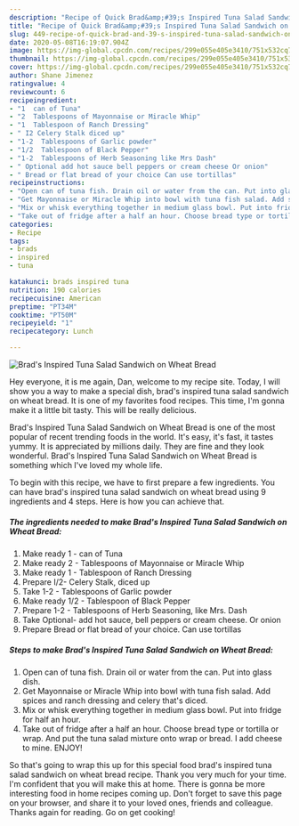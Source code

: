 ```yaml
---
description: "Recipe of Quick Brad&amp;#39;s Inspired Tuna Salad Sandwich on Wheat Bread"
title: "Recipe of Quick Brad&amp;#39;s Inspired Tuna Salad Sandwich on Wheat Bread"
slug: 449-recipe-of-quick-brad-and-39-s-inspired-tuna-salad-sandwich-on-wheat-bread
date: 2020-05-08T16:19:07.904Z
image: https://img-global.cpcdn.com/recipes/299e055e405e3410/751x532cq70/brads-inspired-tuna-salad-sandwich-on-wheat-bread-recipe-main-photo.jpg
thumbnail: https://img-global.cpcdn.com/recipes/299e055e405e3410/751x532cq70/brads-inspired-tuna-salad-sandwich-on-wheat-bread-recipe-main-photo.jpg
cover: https://img-global.cpcdn.com/recipes/299e055e405e3410/751x532cq70/brads-inspired-tuna-salad-sandwich-on-wheat-bread-recipe-main-photo.jpg
author: Shane Jimenez
ratingvalue: 4
reviewcount: 6
recipeingredient:
- "1  can of Tuna"
- "2  Tablespoons of Mayonnaise or Miracle Whip"
- "1  Tablespoon of Ranch Dressing"
- " I2 Celery Stalk diced up"
- "1-2  Tablespoons of Garlic powder"
- "1/2  Tablespoon of Black Pepper"
- "1-2  Tablespoons of Herb Seasoning like Mrs Dash"
- " Optional add hot sauce bell peppers or cream cheese Or onion"
- " Bread or flat bread of your choice Can use tortillas"
recipeinstructions:
- "Open can of tuna fish. Drain oil or water from the can. Put into glass dish."
- "Get Mayonnaise or Miracle Whip into bowl with tuna fish salad. Add spices and ranch dressing and celery that&#39;s diced."
- "Mix or whisk everything together in medium glass bowl. Put into fridge for half an hour."
- "Take out of fridge after a half an hour. Choose bread type or tortilla or wrap. And put the tuna salad mixture onto wrap or bread. I add cheese to mine. ENJOY!"
categories:
- Recipe
tags:
- brads
- inspired
- tuna

katakunci: brads inspired tuna 
nutrition: 190 calories
recipecuisine: American
preptime: "PT34M"
cooktime: "PT50M"
recipeyield: "1"
recipecategory: Lunch

---
```



![Brad&#39;s Inspired Tuna Salad Sandwich on Wheat Bread](https://img-global.cpcdn.com/recipes/299e055e405e3410/751x532cq70/brads-inspired-tuna-salad-sandwich-on-wheat-bread-recipe-main-photo.jpg)

Hey everyone, it is me again, Dan, welcome to my recipe site. Today, I will show you a way to make a special dish, brad&#39;s inspired tuna salad sandwich on wheat bread. It is one of my favorites food recipes. This time, I'm gonna make it a little bit tasty. This will be really delicious.



Brad&#39;s Inspired Tuna Salad Sandwich on Wheat Bread is one of the most popular of recent trending foods in the world. It's easy, it's fast, it tastes yummy. It is appreciated by millions daily. They are fine and they look wonderful. Brad&#39;s Inspired Tuna Salad Sandwich on Wheat Bread is something which I've loved my whole life.


To begin with this recipe, we have to first prepare a few ingredients. You can have brad&#39;s inspired tuna salad sandwich on wheat bread using 9 ingredients and 4 steps. Here is how you can achieve that.

<!--inarticleads1-->

##### The ingredients needed to make Brad&#39;s Inspired Tuna Salad Sandwich on Wheat Bread:

1. Make ready 1 - can of Tuna
1. Make ready 2 - Tablespoons of Mayonnaise or Miracle Whip
1. Make ready 1 - Tablespoon of Ranch Dressing
1. Prepare  I/2- Celery Stalk, diced up
1. Take 1-2 - Tablespoons of Garlic powder
1. Make ready 1/2 - Tablespoon of Black Pepper
1. Prepare 1-2 - Tablespoons of Herb Seasoning, like Mrs. Dash
1. Take  Optional- add hot sauce, bell peppers or cream cheese. Or onion
1. Prepare  Bread or flat bread of your choice. Can use tortillas




<!--inarticleads2-->

##### Steps to make Brad&#39;s Inspired Tuna Salad Sandwich on Wheat Bread:

1. Open can of tuna fish. Drain oil or water from the can. Put into glass dish.
1. Get Mayonnaise or Miracle Whip into bowl with tuna fish salad. Add spices and ranch dressing and celery that&#39;s diced.
1. Mix or whisk everything together in medium glass bowl. Put into fridge for half an hour.
1. Take out of fridge after a half an hour. Choose bread type or tortilla or wrap. And put the tuna salad mixture onto wrap or bread. I add cheese to mine. ENJOY!




So that's going to wrap this up for this special food brad&#39;s inspired tuna salad sandwich on wheat bread recipe. Thank you very much for your time. I'm confident that you will make this at home. There is gonna be more interesting food in home recipes coming up. Don't forget to save this page on your browser, and share it to your loved ones, friends and colleague. Thanks again for reading. Go on get cooking!
